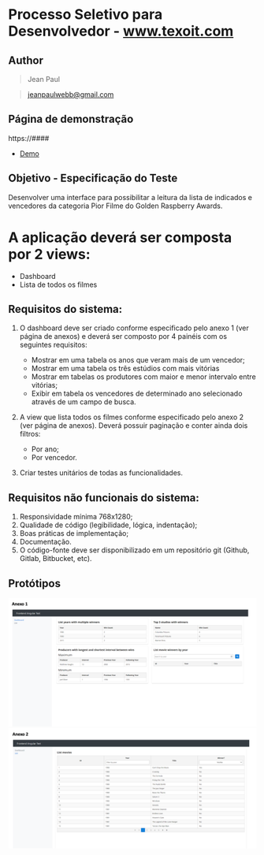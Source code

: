 # Processo Seletivo para Desenvolvedor - www.texoit.com

## Author
>Jean Paul

>jeanpaulwebb@gmail.com

## Página de demonstração
https://####
* [Demo](https://####)

## Objetivo - Especificação do Teste
Desenvolver uma interface para possibilitar a leitura da lista de indicados e vencedores
da categoria Pior Filme do Golden Raspberry Awards.

# A aplicação deverá ser composta por 2 views:
- Dashboard
- Lista de todos os filmes

## Requisitos do sistema:

1. O dashboard deve ser criado conforme especificado pelo anexo 1 (ver página de anexos) e deverá ser composto por 4 painéis com os seguintes requisitos:
   * Mostrar em uma tabela os anos que veram mais de um vencedor;
   * Mostrar em uma tabela os três estúdios com mais vitórias
   * Mostrar em tabelas os produtores com maior e menor intervalo entre
   vitórias;
   * Exibir em tabela os vencedores de determinado ano selecionado através
   de um campo de busca.


2. A view que lista todos os filmes conforme especificado pelo anexo 2 (ver página
   de anexos). Deverá possuir paginação e conter ainda dois filtros:
   * Por ano;
   * Por vencedor.


3. Criar testes unitários de todas as funcionalidades.

## Requisitos não funcionais do sistema:

1. Responsividade mínima 768x1280;
2. Qualidade de código (legibilidade, lógica, indentação);
3. Boas práticas de implementação;
4. Documentação.
5. O código-fonte deve ser disponibilizado em um repositório git (Github, Gitlab, Bitbucket, etc).

## Protótipos
![Protótipo 1](https://raw.githubusercontent.com/JeanPaulll/test-for-developer-vacancy-at-texo-it/master/src/assets/prototipos/1.png)
![Protótipo 1](https://raw.githubusercontent.com/JeanPaulll/test-for-developer-vacancy-at-texo-it/master/src/assets/prototipos/2.png)
